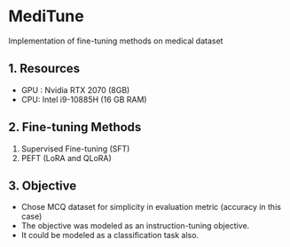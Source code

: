 # MediTune

Implementation of fine-tuning methods on medical dataset 

## 1. Resources

- GPU : Nvidia RTX 2070 (8GB)
- CPU: Intel i9-10885H (16 GB RAM)

## 2. Fine-tuning Methods

1. Supervised Fine-tuning (SFT)
2. PEFT (LoRA and QLoRA)

## 3. Objective

- Chose MCQ dataset for simplicity in evaluation metric (accuracy in this case)
- The objective was modeled as an instruction-tuning objective. 
- It could be modeled as a classification task also.